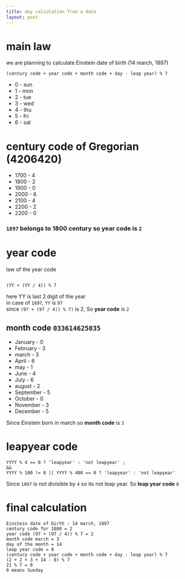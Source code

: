 ```yaml
---
title: day calculation from a date
layout: post
---
```


# main law
we are planning to calculate Einstein date of birth (14 march, 1897)
~~~
(century code + year code + month code + day - leap year) % 7
~~~

* 0 - sun
* 1 - mon
* 2 - tue
* 3 - wed
* 4 - thu
* 5 - fri
* 6 - sat


# century code of Gregorian  (4206420)

* 1700 - 4
* 1800 - 2
* 1900 - 0
* 2000 - 6
* 2100 - 4
* 2200 - 2
* 2200 - 0

### `1897` belongs to 1800 century so year code is `2`

# year code 

law of the year code 

~~~

(YY + (YY / 4)) % 7
~~~
here YY is last 2 digit of the year    
in case of `1897`, `YY` is `97`   
since `(97 + (97 / 4)) % 7)` is 2, So **year code** is `2` 

## month code `033614625035`

* January - 0
* February - 3
* march - 3
* April - 6
* may - 1
* June - 4
* July - 6
* august - 2
* September - 5
* October - 0
* November - 3
* December - 5

Since Einstein born in march so **month code** is `3`

# leapyear code 

~~~
YYYY % 4 == 0 ? 'leapyear' : 'not leapyear' ;
&&
YYYY % 100 != 0 || YYYY % 400 == 0 ? 'leapyear' : 'not leapyear'
~~~

Since `1897` is not divisible by `4` so its not leap year. So **leap year code** `0`

# final calculation

~~~
Einstein date of birth : 14 march, 1897
century code for 1800 = 2
year code (97 + (97 / 4)) % 7 = 2
month code march = 3
day of the month = 14
leap year code = 0
(century code + year code + month code + day - leap year) % 7
(2 + 2 + 3 + 14 - 0) % 7
21 % 7 = 0
0 means Sunday
~~~





